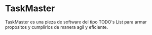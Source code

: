 # TaskMaster
TaskMaster es una pieza de software del tipo TODO's List para armar propositos y cumplirlos de manera agil y eficiente.
